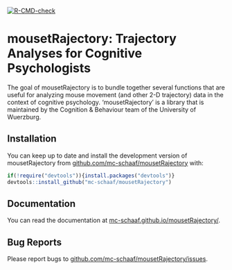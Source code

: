 
<!-- badges: start -->

[![R-CMD-check](https://github.com/mc-schaaf/mousetRajectory/actions/workflows/R-CMD-check.yaml/badge.svg)](https://github.com/mc-schaaf/mousetRajectory/actions/workflows/R-CMD-check.yaml)
<!-- badges: end -->

<!-- README.md is generated from README.Rmd. Please edit that file -->

# mousetRajectory: Trajectory Analyses for Cognitive Psychologists

The goal of mousetRajectory is to bundle together several functions that
are useful for analyzing mouse movement (and other 2-D trajectory) data
in the context of cognitive psychology. ‘mousetRajectory’ is a library
that is maintained by the Cognition & Behaviour team of the University
of Wuerzburg.

## Installation

You can keep up to date and install the development version of
mousetRajectory from
[github.com/mc-schaaf/mousetRajectory](https://github.com/mc-schaaf/mousetRajectory)
with:

``` r
if(!require("devtools")){install.packages("devtools")}
devtools::install_github("mc-schaaf/mousetRajectory")
```

## Documentation

You can read the documentation at
[mc-schaaf.github.io/mousetRajectory/](https://mc-schaaf.github.io/mousetRajectory/).

## Bug Reports

Please report bugs to
[github.com/mc-schaaf/mousetRajectory/issues](https://github.com/mc-schaaf/mousetRajectory/issues).
